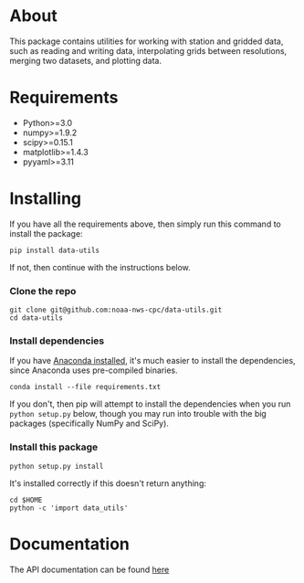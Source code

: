 About
=====

This package contains utilities for working with station and gridded data, such as reading and writing data, interpolating grids between resolutions, merging two datasets, and plotting data.

Requirements
============

- Python>=3.0
- numpy>=1.9.2
- scipy>=0.15.1
- matplotlib>=1.4.3
- pyyaml>=3.11

Installing
==========

If you have all the requirements above, then simply run this command to install the package:

    pip install data-utils

If not, then continue with the instructions below.

### Clone the repo

    git clone git@github.com:noaa-nws-cpc/data-utils.git
    cd data-utils

### Install dependencies

If you have [Anaconda installed](http://docs.continuum.io/anaconda/install.html), it's much easier to install the dependencies, since Anaconda uses pre-compiled binaries.

    conda install --file requirements.txt

If you don't, then pip will attempt to install the dependencies when you run `python setup.py` below, though you may run into trouble with the big packages (specifically NumPy and SciPy).

### Install this package

    python setup.py install

It's installed correctly if this doesn't return anything:

    cd $HOME
    python -c 'import data_utils'

Documentation
=============

The API documentation can be found [here](http://cpcwebapps.ncep.noaa.gov/python-docs/data_utils)
